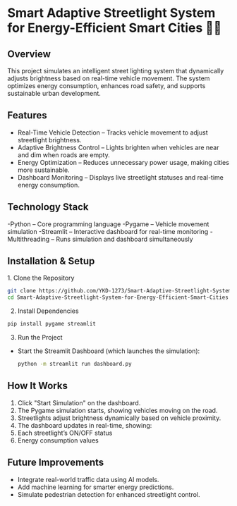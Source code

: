 # Smart Adaptive Streetlight System for Energy-Efficient Smart Cities 🚦💡

## Overview
This project simulates an intelligent street lighting system that dynamically adjusts brightness based on real-time vehicle movement. The system optimizes energy consumption, enhances road safety, and supports sustainable urban development.

## Features
- Real-Time Vehicle Detection – Tracks vehicle movement to adjust streetlight brightness.
- Adaptive Brightness Control – Lights brighten when vehicles are near and dim when roads are empty.
- Energy Optimization – Reduces unnecessary power usage, making cities more sustainable.
- Dashboard Monitoring – Displays live streetlight statuses and real-time energy consumption.

## Technology Stack
-Python – Core programming language
-Pygame – Vehicle movement simulation
-Streamlit – Interactive dashboard for real-time monitoring
-Multithreading – Runs simulation and dashboard simultaneously

## Installation & Setup
1️. Clone the Repository
```bash
git clone https://github.com/YKD-1273/Smart-Adaptive-Streetlight-System-for-Energy-Efficient-Smart-Cities.git
cd Smart-Adaptive-Streetlight-System-for-Energy-Efficient-Smart-Cities
```
2. Install Dependencies
```bash
pip install pygame streamlit
```
3. Run the Project
- Start the Streamlit Dashboard (which launches the simulation):
  ```bash
  python -m streamlit run dashboard.py
  ```

## How It Works

1. Click "Start Simulation" on the dashboard.
2. The Pygame simulation starts, showing vehicles moving on the road.
3. Streetlights adjust brightness dynamically based on vehicle proximity.
4. The dashboard updates in real-time, showing:
5. Each streetlight’s ON/OFF status
6. Energy consumption values

## Future Improvements
- Integrate real-world traffic data using AI models.
- Add machine learning for smarter energy predictions.
- Simulate pedestrian detection for enhanced streetlight control.

